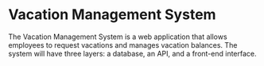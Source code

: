 # Vacation Management System
The Vacation Management System is a web application that allows employees to request vacations and manages vacation balances. The system will have three layers: a database, an API, and a front-end interface.
